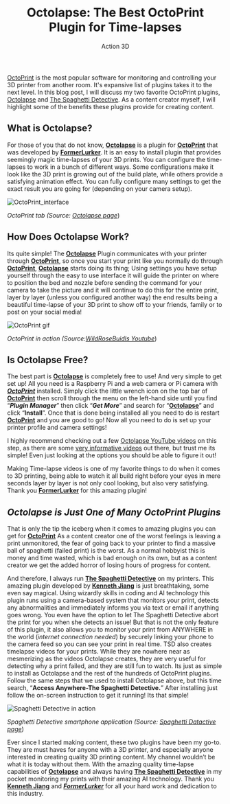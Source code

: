 ﻿---
title: "Octolapse: The Best OctoPrint Plugin for Time-lapses"
author: Action 3D
author_url: https://www.tiktok.com/action3d
tags: ['OctoPrint', '3D Printing Tips', 'How-To', '3d printer remote access', '3D Printer Failure']
---
[](https://www.thespaghettidetective.com/blog/tags/3-d-printer-remote-access)
[OctoPrint](https://octoprint.org/) is the most popular software for monitoring and controlling your 3D printer from another room. It's expansive list of plugins takes it to the next level. In this blog post, I will discuss my two favorite OctoPrint plugins, [Octolapse](https://plugins.octoprint.org/plugins/octolapse/) and [The Spaghetti Detective](https://thespaghettidetective.com/). As a content creator myself, I will highlight some of the benefits these plugins provide for creating content. 

## What is Octolapse?

For those of you that do not know, [**Octolapse**](https://plugins.octoprint.org/plugins/octolapse/) is a plugin for [**OctoPrint**](https://octoprint.org/) that was developed by [**FormerLurker**](https://github.com/FormerLurker/Octolapse/). It is an easy to install plugin that provides seemingly magic time-lapses of your 3D prints.  You can configure the time-lapses to work in a bunch of different ways. Some configurations make it look like the 3D print is growing out of the build plate, while others provide a satisfying animation effect.  You can fully configure many settings to get the exact result you are going for (depending on your camera setup).


![OctoPrint_interface](https://raw.githubusercontent.com/wiki/FormerLurker/Octolapse/version/0.4/assets/images/tab/octolapse_tab.png)

*OctoPrint tab (Source: [Octolapse page](https://plugins.octoprint.org/plugins/octolapse/)*)

<!-- truncate -->

## **How Does Octolapse Work?**

 Its quite simple! The [**Octolapse**](https://plugins.octoprint.org/plugins/octolapse/) Plugin communicates with your printer through [**OctoPrint**](https://octoprint.org/), so once you start your print like you normally do through [**OctoPrint**](https://octoprint.org/), [**Octolapse**](https://plugins.octoprint.org/plugins/octolapse/) starts doing its thing; Using settings you have setup yourself through the easy to use interface it will guide the printer on where to position the bed and nozzle before sending the command for your camera to take the picture and it will continue to do this for the entire print, layer by layer (unless you configured another way) the end results being a beautiful time-lapse of your 3D print to show off to your friends, family or to post on your social media!

![OctoPrint gif](https://media.giphy.com/media/ot9qBu3pIpO3m9cgak/giphy-downsized-large.gif?cid=790b7611dacfd6e1ac2c1992924fb7f870796272c9799d5c&rid=giphy-downsized-large.gif&ct=g)

*OctoPrint in action (Source:[WildRoseBuidls Youtube](https://youtu.be/54ZKeYPmoVs)*)

## **Is Octolapse Free?**

The best part is [**Octolapse**](https://plugins.octoprint.org/plugins/octolapse/) is completely free to use! And very simple to get set up! All you need is a Raspberry Pi and a web camera or Pi camera with [**_OctoPrint_**](https://octoprint.org/) installed. Simply click the little wrench icon on the top bar of [**OctoPrint**](https://octoprint.org/) then scroll through the menu on the left-hand side until you find “**_Plugin Manager_**” then click “**_Get More_**” and search for “[**Octolapse**](https://plugins.octoprint.org/plugins/octolapse/)” and click “**Install**”. Once that is done being installed all you need to do is restart [**OctoPrint**](https://octoprint.org/) and you are good to go! Now all you need to do is set up your printer profile and camera settings!

 I highly recommend checking out a few [Octolapse YouTube videos](https://www.youtube.com/watch?v=mXv3rw1-058) on this step, as there are some [very informative videos](https://www.youtube.com/watch?v=CjOIxKxb3h8) out there, but trust me its simple! Even just looking at the options you should be able to figure it out!

Making Time-lapse videos is one of my favorite things to do when it comes to 3D printing, being able to watch it all build right before your eyes in mere seconds layer by layer is not only cool looking, but also very satisfying. Thank you [**FormerLurker**](https://github.com/FormerLurker/Octolapse/) for this amazing plugin!

## **_Octolapse is Just One of Many OctoPrint Plugins_**

That is only the tip the iceberg when it comes to amazing plugins you can get for [**OctoPrint**](https://octoprint.org/) As a content creator one of the worst feelings is leaving a print unmonitored, the fear of going back to your printer to find a massive ball of spaghetti (failed print) is the worst. As a normal hobbyist this is money and time wasted, which is bad enough on its own, but as a content creator we get the added horror of losing hours of progress for content.

And therefore, I always run [**The Spaghetti Detective**](https://plugins.octoprint.org/plugins/thespaghettidetective/) on my printers. This amazing plugin developed by [**Kenneth Jiang**](https://plugins.octoprint.org/by_author/#tsd-team) is just breathtaking, some even say magical. Using wizardly skills in coding and AI technology this plugin runs using a camera-based system that monitors your print, detects any abnormalities and immediately informs you via text or email if anything goes wrong. You even have the option to let The Spaghetti Detective abort the print for you when she detects an issue! But that is not the only feature of this plugin, it also allows you to monitor your print from ANYWHERE in the world (_internet connection needed_) by securely linking your phone to the camera feed so you can see your print in real time. TSD also creates timelapse videos for your prints. While they are nowhere near as mesmerizing as the videos Octolapse creates, they are very useful for detecting why a print failed, and they are still fun to watch. Its just as simple to install as Octolapse and the rest of the hundreds of OctoPrint plugins. Follow the same steps that we used to install Octolapse above, but this time search, “**Access Anywhere-The Spaghetti Detective.**” After installing just follow the on-screen instruction to get it running! Its that simple!

![Spaghetti Detective in action](https://plugins.octoprint.org/assets/img/plugins/thespaghettidetective/premium_streaming.gif)

*Spaghetti Detective smartphone application (Source: [Spaghetti Datactive page](https://plugins.octoprint.org/plugins/thespaghettidetective/)*)

Ever since I started making content, these two plugins have been my go-to. They are must haves for anyone with a 3D printer, and especially anyone interested in creating quality 3D printing content. My channel wouldn’t be what it is today without them. With the amazing quality time-lapse capabilities of [**Octolapse**](https://plugins.octoprint.org/plugins/octolapse/) and always having [**The Spaghetti Detective**](https://plugins.octoprint.org/plugins/thespaghettidetective/) in my pocket monitoring my prints with their amazing AI technology. Thank you [**Kenneth Jiang**](https://plugins.octoprint.org/by_author/#tsd-team) and [**_FormerLurker_**](https://github.com/FormerLurker/Octolapse/) for all your hard work and dedication to this industry.


